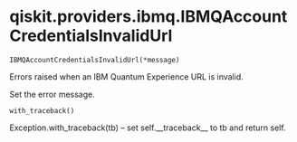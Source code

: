 <span id="qiskit-providers-ibmq-ibmqaccountcredentialsinvalidurl" />

# qiskit.providers.ibmq.IBMQAccountCredentialsInvalidUrl

`IBMQAccountCredentialsInvalidUrl(*message)`

Errors raised when an IBM Quantum Experience URL is invalid.

Set the error message.

`with_traceback()`

Exception.with\_traceback(tb) – set self.\_\_traceback\_\_ to tb and return self.
